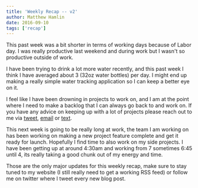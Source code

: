 ```yaml
---
title: 'Weekly Recap -- v2'
author: Matthew Hamlin
date: 2016-09-10
tags: ['recap']
---
```


This past week was a bit shorter in terms of working days because of Labor day. I was really productive last weekend and during work but I wasn't so productive outside of work.

I have been trying to drink a lot more water recently, and this past week I think I have averaged about 3 (32oz water bottles) per day. I might end up making a really simple water tracking application so I can keep a better eye on it.

I feel like I have been drowning in projects to work on, and I am at the point where I need to make a backlog that I can always go back to and work on. If you have any advice on keeping up with a lot of projects please reach out to me via <a href="https://twitter.com/intent/tweet?url=https%3A%2F%2Fmatthamlin.me%2FPosts%2FPub%2F2016%2FSeptember%2FWeeklyRecap002&via=immatthamlin&text=%20%20-&">tweet</a>, <a title="Clicking this will open your email client" href="mailto:matthewjameshamlin@gmail.com">email</a> or <a title="+1 425 210 0980" href="sms:+14252100980">text</a>.

This next week is going to be really long at work, the team I am working on has been working on making a new project feature complete and get it ready for launch. Hopefully I find time to also work on my side projects. I have been getting up at around 4:30am and working from 7 sometimes 6:45 until 4, its really taking a good chunk out of my energy and time.

Those are the only major updates for this weekly recap, make sure to stay tuned to my website (I still really need to get a working RSS feed) or follow me on twitter where I tweet every new blog post.
